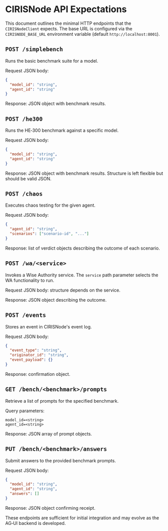# CIRISNode API Expectations

This document outlines the minimal HTTP endpoints that the `CIRISNodeClient`
expects. The base URL is configured via the `CIRISNODE_BASE_URL` environment
variable (default `http://localhost:8001`).

## `POST /simplebench`

Runs the basic benchmark suite for a model.

Request JSON body:

```json
{
  "model_id": "string",
  "agent_id": "string"
}
```

Response: JSON object with benchmark results.

## `POST /he300`

Runs the HE‑300 benchmark against a specific model.

Request JSON body:

```json
{
  "model_id": "string",
  "agent_id": "string"
}
```

Response: JSON object with benchmark results. Structure is left flexible but
should be valid JSON.

## `POST /chaos`

Executes chaos testing for the given agent.

Request JSON body:

```json
{
  "agent_id": "string",
  "scenarios": ["scenario-id", "..."]
}
```

Response: list of verdict objects describing the outcome of each scenario.

## `POST /wa/<service>`

Invokes a Wise Authority service. The `service` path parameter selects the WA
functionality to run.

Request JSON body: structure depends on the service.

Response: JSON object describing the outcome.

## `POST /events`

Stores an event in CIRISNode's event log.

Request JSON body:

```json
{
  "event_type": "string",
  "originator_id": "string",
  "event_payload": {}
}
```

Response: confirmation object.

## `GET /bench/<benchmark>/prompts`

Retrieve a list of prompts for the specified benchmark.

Query parameters:

```text
model_id=<string>
agent_id=<string>
```

Response: JSON array of prompt objects.

## `PUT /bench/<benchmark>/answers`

Submit answers to the provided benchmark prompts.

Request JSON body:

```json
{
  "model_id": "string",
  "agent_id": "string",
  "answers": []
}
```

Response: JSON object confirming receipt.

These endpoints are sufficient for initial integration and may evolve as the
AG‑UI backend is developed.

